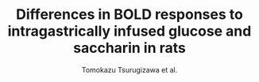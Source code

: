 ---
cat: ciel
subcat: neurophysics
bestof: false
author: Tomokazu Tsurugizawa et al.
title: Differences in BOLD responses to intragastrically infused glucose and saccharin in rats
journal: Chemical Senses
year: 2014
type: article
doi: 10.1093/chemse/bju040
---